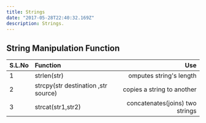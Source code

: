 ```yaml
---
title: Strings
date: "2017-05-28T22:40:32.169Z"
description: Strings.
---
```


## String Manipulation Function

| S.L.No | Function                            |                             Use |
| :----- | :---------------------------------- | ------------------------------: |
| 1      | strlen(str)                         |         omputes string's length |
| 2      | strcpy(str destination ,str source) |      copies a string to another |
| 3      | strcat(str1,str2)                   | concatenates(joins) two strings |
